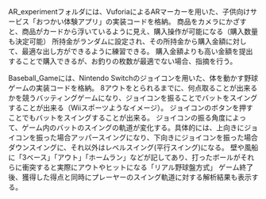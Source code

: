 AR_experimentフォルダには、VuforiaによるARマーカーを用いた、子供向けサービス「おつかい体験アプリ」の実装コードを格納。
商品をカメラにかざすと、商品がカードから浮いているように見え、購入操作が可能になる（購入数量も決定可能）
所持金がランダムに設定され、その所持金から購入金額に対して、最適な出し方ができるように練習できる。
購入金額よりも高い金額を提出することで購入できるが、お釣りの枚数が最適でない場合、指摘を行う。


Baseball_Gameには、Nintendo Switchのジョイコンを用いた、体を動かす野球ゲームの実装コードを格納。
8アウトをとられるまでに、何点取ることが出来るかを競うバッティングゲームになり、ジョイコンを振ることでバットをスイングすることが出来る（Wiiスポーツようなイメージ）。
ジョイコンのボタンを押すことでもバットをスイングすることが出来る。
ジョイコンの振る角度によって、ゲーム内のバットのスイングの軌道が変化する。具体的には、上向きにジョイコンを振った場合アッパースイングになり、下向きにジョイコンを振った場合ダウンスイングに、それ以外はレベルスイング(平行スイング)になる。
壁や風船に「3ベース」「アウト」「ホームラン」などが記してあり、打ったボールがそれらに衝突すると実際にアウトやヒットになる「リアル野球盤方式」
ゲーム終了後、獲得した得点と同時にプレーヤーのスイング軌道に対する解析結果も表示する。
